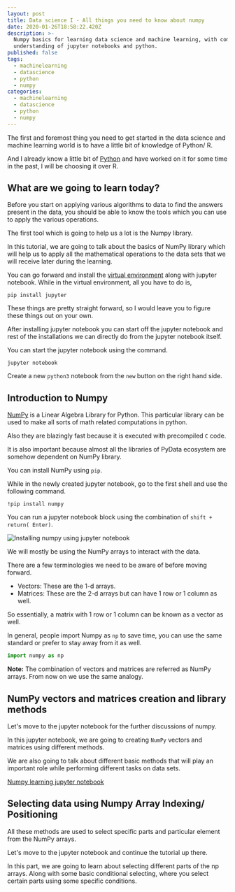 ```yaml
---
layout: post
title: Data science I - All things you need to know about numpy
date: 2020-01-26T18:58:22.420Z
description: >-
  Numpy basics for learning data science and machine learning, with complete
  understanding of jupyter notebooks and python.
published: false
tags:
  - machinelearning
  - datascience
  - python
  - numpy
categories:
  - machinelearning
  - datascience
  - python
  - numpy
---
```

The first and foremost thing you need to get started in the data science and machine learning world is to have a little bit of knowledge of Python/ R.

And I already know a little bit of [Python](https://ranvir.xyz/blog/python) and have worked on it for some time in the past, I will be choosing it over R.

## What are we going to learn today?

Before you start on applying various algorithms to data to find the answers present in the data, you should be able to know the tools which you can use to apply the various operations.

The first tool which is going to help us a lot is the Numpy library.

In this tutorial, we are going to talk about the basics of NumPy library which will help us to apply all the mathematical operations to the data sets that we will receive later during the learning.

You can go forward and install the [virtual environment](https://ranvir.xyz/blog/how-to-install-django-using-virtual-environment/) along with jupyter notebook. While in the virtual environment, all you have to do is,

```shell
pip install jupyter
```

These things are pretty straight forward, so I would leave you to figure these things out on your own.

After installing jupyter notebook you can start off the jupyter notebook and rest of the installations we can directly do from the jupyter notebook itself.

You can start the jupyter notebook using the command.

```shell
jupyter notebook
```

Create a new `python3` notebook from the `new` button on the right hand side.

## Introduction to Numpy

[NumPy](https://docs.scipy.org/doc/numpy/user/whatisnumpy.html) is a Linear Algebra Library for Python. This particular library can be used to make all sorts of math related computations in python.

Also they are blazingly fast because it is executed with precompiled `C` code.

It is also important because almost all the libraries of PyData ecosystem are somehow dependent on NumPy library.

You can install NumPy using `pip`.

While in the newly created jupyter notebook, go to the first shell and use the following command.

```shell
!pip install numpy
```

You can run a jupyter notebook block using the combination of `shift + return( Enter)`.

![Installing numpy using jupyter notebook](https://i.imgur.com/iOvuHR5.png "Installing numpy using jupyter notebook")

We will mostly be using the NumPy arrays to interact with the data.

There are a few terminologies we need to be aware of before moving forward.

* Vectors: These are the 1-d arrays.
* Matrices: These are the 2-d arrays but can have 1 row or 1 column as well.

So essentially, a matrix with 1 row or 1 column can be known as a vector as well.

In general, people import Numpy as `np` to save time, you can use the same standard or prefer to stay away from it as well.

```python
import numpy as np
```

**Note:** The combination of vectors and matrices are referred as NumPy arrays. From now on we use the same analogy.

## NumPy vectors and matrices creation and library methods

Let's move to the jupyter notebook for the further discussions of numpy.

In this jupyter notebook, we are going to creating `NumPy` vectors and matrices using different methods.

We are also going to talk about different basic methods that will play an important role while performing different tasks on data sets.

[Numpy learning jupyter notebook](https://github.com/singh1114/ml/blob/master/datascience/Numpy%20array%20basics.ipynb)

## Selecting data using Numpy Array Indexing/ Positioning

All these methods are used to select specific parts and particular element from the NumPy arrays.

Let's move to the jupyter notebook and continue the tutorial up there.

In this part, we are going to learn about selecting different parts of the np arrays. Along with some basic conditional selecting, where you select certain parts using some specific conditions.
